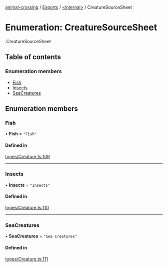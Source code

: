 [animal-crossing](../README.md) / [Exports](../modules.md) / [<internal\>](../modules/internal_.md) / CreatureSourceSheet

# Enumeration: CreatureSourceSheet

[<internal>](../modules/internal_.md).CreatureSourceSheet

## Table of contents

### Enumeration members

- [Fish](internal_.CreatureSourceSheet.md#fish)
- [Insects](internal_.CreatureSourceSheet.md#insects)
- [SeaCreatures](internal_.CreatureSourceSheet.md#seacreatures)

## Enumeration members

### Fish

• **Fish** = `"Fish"`

#### Defined in

[types/Creature.ts:109](https://github.com/Norviah/animal-crossing/blob/d6e407b/module/types/Creature.ts#L109)

___

### Insects

• **Insects** = `"Insects"`

#### Defined in

[types/Creature.ts:110](https://github.com/Norviah/animal-crossing/blob/d6e407b/module/types/Creature.ts#L110)

___

### SeaCreatures

• **SeaCreatures** = `"Sea Creatures"`

#### Defined in

[types/Creature.ts:111](https://github.com/Norviah/animal-crossing/blob/d6e407b/module/types/Creature.ts#L111)

